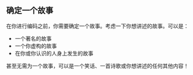 ## 确定一个故事

在你进行编码之前，你需要确定一个故事。考虑一下你想讲述的故事。可以是：

+ 一个著名的故事
+ 一个你虚构的故事
+ 在你或你认识的人身上发生的故事

甚至无需为一个故事，可以是一个笑话、一首诗歌或你想讲述的任何其他内容！
